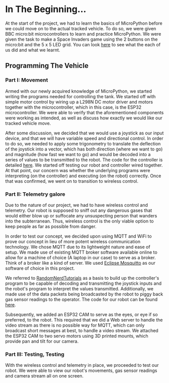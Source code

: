 # In The Beginning...

At the start of the project, we had to learn the basics of MicroPython before we could move on to the actual tracked vehicle. To do so, we were given BBC micro:bit microcontrollers to learn and practice MicroPython. We were given the task to make a Space Invaders game using the 2 buttons on the micro:bit and the 5 x 5 LED grid. You can look [here](https://github.com/Tristan-Technologies/EASem2Help/tree/master/Python_Code_and_Reviews/Reviews) to see what the each of us did and what we learnt.


## Programming The Vehicle

### Part I: Movement

Armed with our newly acquired knowledge of MicroPython, we started writing the programs needed for controlling the tank. We started off with simple motor control by wiring up a L298N DC motor driver and motors together with the microcontroller, which in this case, is the ESP32 microcontroller. We were able to verify that the aforementioned components were working as intended, as well as discuss how exactly we would like our tracked vehicle move.

After some discussion, we decided that we would use a joystick as our input device, and that we will have variable speed and directional control. In order to do so, we needed to apply some trigonometry to translate the deflection of the joystick into a vector, which has both direction (where we want to go) and magnitude (how fast we want to go) and would be decoded into a series of values to be transmitted to the robot. The code for the controller is detailed [here](https://github.com/Tristan-Technologies/EASem2Help/tree/master/Python_Code_and_Reviews/MQTT_Controller_Code). We started off testing our robot and controller wired together. At that point, our concern was whether the underlying programs were interpreting (on the controller) and executing (on the robot) correctly. Once that was confirmed, we went on to transition to wireless control.

### Part II: Telemetry galore

Due to the nature of our project, we had to have wireless control and telemetry. Our robot is supposed to sniff out any dangerous gases that would either blow up or suffocate any unsuspecting person that wanders into the subterranean. Thus, wireless control is the only viable option to keep people as far as possible from danger.

In order to test our concept, we decided upon using MQTT and WiFi to prove our concept in lieu of more potent wireless communication technology. We chose MQTT due to its lightweight nature and ease of setup. We made use of existing MQTT broker software available online to allow for a machine of choice (A laptop in our case) to serve as a broker. Think of a broker like a kind of server. We used [Eclipse Mosquitto](mosquitto.org) as our software of choice in this project.

We referred to [RandomNerdTutorials](https://randomnerdtutorials.com/micropython-mqtt-esp32-esp8266/) as a basis to build up the controller's program to be capable of decoding and transmitting the joystick inputs and the robot's program to interpret the values transmitted. Additionally, we made use of the data packets being broadcasted by the robot to piggy back gas sensor readings to the operator. The code for our robot can be found [here](https://github.com/Tristan-Technologies/EASem2Help/tree/master/Python_Code_and_Reviews/MQTT_Receiver_Code).

Subsequently, we added an ESP32 CAM to serve as the eyes, or eye if so preferred, to the robot. This required that we did a Web server to handle the video stream as there is no possible way for MQTT, which can only broadcast short messages at best, to handle a video stream. We attached the ESP32 CAM to two servo motors using 3D printed mounts, which provide pan and tilt for our camera.

### Part III: Testing, Testing

With the wireless control and telemetry in place, we proceeded to test our robot. We were able to view our robot's movements, gas sensor readings and camera stream all on one screen.
